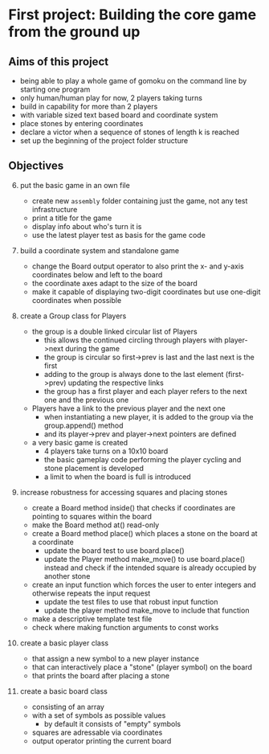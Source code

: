 # First project: Building the core game from the ground up

## Aims of this project
* being able to play a whole game of gomoku on the command line by starting one program
* only human/human play for now, 2 players taking turns
* build in capability for more than 2 players
* with variable sized text based board and coordinate system
* place stones by entering coordinates
* declare a victor when a sequence of stones of length k is reached
* set up the beginning of the project folder structure


## Objectives      
6. put the basic game in an own file
    * create new `assembly` folder containing just the game, not any test infrastructure
    * print a title for the game
    * display info about who's turn it is
    * use the latest player test as basis for the game code

5. build a coordinate system and standalone game
    * change the Board output operator to also print the x- and y-axis coordinates below and left to the board
    * the coordinate axes adapt to the size of the board
    * make it capable of displaying two-digit coordinates but use one-digit coordinates when possible

4. create a Group class for Players
    * the group is a double linked circular list of Players
        - this allows the continued circling through players with player->next during the game
        - the group is circular so first->prev is last and the last next is the first
        - adding to the group is always done to the last element (first->prev) updating the respective links
        - the group has a first player and each player refers to the next one and the previous one
    * Players have a link to the previous player and the next one
        - when instantiating a new player, it is added to the group via the group.append() method
        - and its player->prev and player->next pointers are defined
    * a very basic game is created
        - 4 players take turns on a 10x10 board
        - the basic gameplay code performing the player cycling and stone placement is developed
        - a limit to when the board is full is introduced

3. increase robustness for accessing squares and placing stones
    * create a Board method inside() that checks if coordinates are pointing to squares within the board
    * make the Board method at() read-only
    * create a Board method place() which places a stone on the board at a coordinate
        * update the board test to use board.place()
        * update the Player method make_move() to use board.place() instead and check if the intended square is already occupied by another stone
    * create an input function which forces the user to enter integers and otherwise repeats the input request
        * update the test files to use that robust input function
        * update the player method make_move to include that function
    * make a descriptive template test file
    * check where making function arguments to const works

2. create a basic player class
    * that assign a new symbol to a new player instance
    * that can interactively place a "stone" (player symbol) on the board
    * that prints the board after placing a stone
    
1. create a basic board class 
    * consisting of an array
    * with a set of symbols as possible values
        * by default it consists of "empty" symbols
    * squares are adressable via coordinates
    * output operator printing the current board